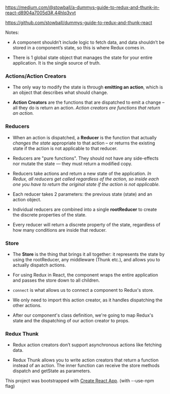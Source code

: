 https://medium.com/@stowball/a-dummys-guide-to-redux-and-thunk-in-react-d8904a7005d3#.44hlq3vvt

https://github.com/stowball/dummys-guide-to-redux-and-thunk-react

Notes:

* A component shouldn’t include logic to fetch data, and data shouldn’t be stored in a component’s state, so this is where Redux comes in.

* There is 1 global state object that manages the state for your entire application. It is the single source of truth.

### Actions/Action Creators ###

* The only way to modify the state is through **emitting an action**, which is an object that describes what should change. 

* **Action Creators** are the functions that are dispatched to emit a change – all they do is return an action. *Action creators are functions that return an action.*

### Reducers ###

* When an action is dispatched, a **Reducer** is the function that actually *changes the state* appropriate to that action – or returns the existing state if the action is not applicable to that reducer.

* Reducers are "pure functions". They should not have any side-effects nor mutate the state — they must return a modified copy.

* Reducers take actions and return a new state of the application.
*In Redux, all reducers get called regardless of the action, so inside each one you have to return the original state if the action is not applicable.*

* Each reducer takes 2 parameters: the previous state (state) and an action object.

* Individual reducers are combined into a single **rootReducer** to create the discrete properties of the state.

*  Every reducer will return a discrete property of the state, regardless of how many conditions are inside that reducer.

### Store ###

* The **Store** is the thing that brings it all together: it represents the state by using the rootReducer, any middleware (Thunk etc.), and allows you to actually dispatch actions.

* For using Redux in React, the <Provider /> component wraps the entire application and passes the store down to all children.

* `connect` is what allows us to connect a component to Redux's store.

* We only need to import this action creator, as it handles dispatching the other actions.

* After our component's class definition, we're going to map Redux's state and the dispatching of our action creator to props.

### Redux Thunk ###
* Redux action creators don’t support asynchronous actions like fetching data.

* Redux Thunk allows you to write action creators that return a function instead of an action. The inner function can receive the store methods dispatch and getState as parameters.


This project was bootstrapped with [Create React App](https://github.com/facebook/create-react-app). (with --use-npm flag)
